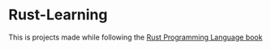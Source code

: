 # Rust-Learning
 This is projects made while following the [Rust Programming Language book](https://doc.rust-lang.org/book/)

